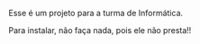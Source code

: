 Esse é um projeto para a turma de Informática.

Para instalar, não faça nada, pois ele não presta!!
